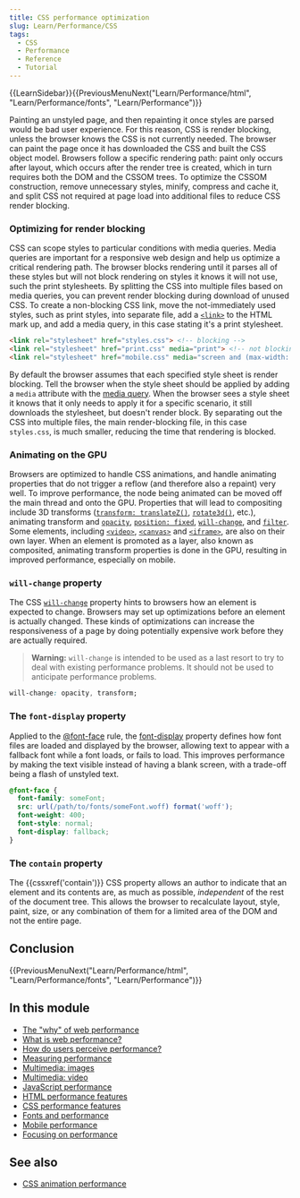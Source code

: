 ```yaml
---
title: CSS performance optimization
slug: Learn/Performance/CSS
tags:
  - CSS
  - Performance
  - Reference
  - Tutorial
---
```

{{LearnSidebar}}{{PreviousMenuNext("Learn/Performance/html", "Learn/Performance/fonts", "Learn/Performance")}}

Painting an unstyled page, and then repainting it once styles are parsed would be bad user experience. For this reason, CSS is render blocking, unless the browser knows the CSS is not currently needed. The browser can paint the page once it has downloaded the CSS and built the CSS object model. Browsers follow a specific rendering path: paint only occurs after layout, which occurs after the render tree is created, which in turn requires both the DOM and the CSSOM trees. To optimize the CSSOM construction, remove unnecessary styles, minify, compress and cache it, and split CSS not required at page load into additional files to reduce CSS render blocking.

### Optimizing for render blocking

CSS can scope styles to particular conditions with media queries. Media queries are important for a responsive web design and help us optimize a critical rendering path. The browser blocks rendering until it parses all of these styles but will not block rendering on styles it knows it will not use, such the print stylesheets. By splitting the CSS into multiple files based on media queries, you can prevent render blocking during download of unused CSS. To create a non-blocking CSS link, move the not-immediately used styles, such as print styles, into separate file, add a [`<link>`](/en-US/docs/Web/HTML/Element/link) to the HTML mark up, and add a media query, in this case stating it's a print stylesheet.

```html
<link rel="stylesheet" href="styles.css"> <!-- blocking -->
<link rel="stylesheet" href="print.css" media="print"> <!-- not blocking -->
<link rel="stylesheet" href="mobile.css" media="screen and (max-width: 480px)"> <!-- not blocking on large screens -->
```

By default the browser assumes that each specified style sheet is render blocking. Tell the browser when the style sheet should be applied by adding a `media` attribute with the [media query](/en-US/docs/Web/CSS/Media_Queries/Using_media_queries). When the browser sees a style sheet it knows that it only needs to apply it for a specific scenario, it still downloads the stylesheet, but doesn't render block. By separating out the CSS into multiple files, the main render-blocking file, in this case `styles.css`, is much smaller, reducing the time that rendering is blocked.

### Animating on the GPU

Browsers are optimized to handle CSS animations, and handle animating properties that do not trigger a reflow (and therefore also a repaint) very well. To improve performance, the node being animated can be moved off the main thread and onto the GPU. Properties that will lead to compositing include 3D transforms ([`transform: translateZ()`](/en-US/docs/Web/CSS/transform), [`rotate3d()`](</en-US/docs/Web/CSS/transform-function/rotate3d()>), etc.), animating transform and [`opacity`](/en-US/docs/Web/CSS/opacity), [`position: fixed`](/en-US/docs/Web/CSS/position), [`will-change`](/en-US/docs/Web/CSS/will-change), and [`filter`](/en-US/docs/Web/CSS/filter). Some elements, including [`<video>`](/en-US/docs/Web/HTML/Element/video), [`<canvas>`](/en-US/docs/Web/HTML/Element/canvas) and [`<iframe>`](/en-US/docs/Web/HTML/Element/iframe), are also on their own layer. When an element is promoted as a layer, also known as composited, animating transform properties is done in the GPU, resulting in improved performance, especially on mobile.

### `will-change` property

The CSS [`will-change`](/en-US/docs/Web/CSS/will-change) property hints to browsers how an element is expected to change. Browsers may set up optimizations before an element is actually changed. These kinds of optimizations can increase the responsiveness of a page by doing potentially expensive work before they are actually required.

> **Warning:** `will-change` is intended to be used as a last resort to try to deal with existing performance problems. It should not be used to anticipate performance problems.

```css
will-change: opacity, transform;
```

### The `font-display` property

Applied to the [@font-face](/en-US/docs/Web/CSS/@font-face) rule, the [font-display](/en-US/docs/Web/CSS/@font-face/font-display) property defines how font files are loaded and displayed by the browser, allowing text to appear with a fallback font while a font loads, or fails to load. This improves performance by making the text visible instead of having a blank screen, with a trade-off being a flash of unstyled text.

```css
@font-face {
  font-family: someFont;
  src: url(/path/to/fonts/someFont.woff) format('woff');
  font-weight: 400;
  font-style: normal;
  font-display: fallback;
}
```

### The `contain` property

The {{cssxref('contain')}} CSS property allows an author to indicate that an element and its contents are, as much as possible, _independent_ of the rest of the document tree. This allows the browser to recalculate layout, style, paint, size, or any combination of them for a limited area of the DOM and not the entire page.

## Conclusion

{{PreviousMenuNext("Learn/Performance/html", "Learn/Performance/fonts", "Learn/Performance")}}

## In this module

- [The "why" of web performance](/en-US/docs/Learn/Performance/why_web_performance)
- [What is web performance?](/en-US/docs/Learn/Performance/What_is_web_performance)
- [How do users perceive performance?](/en-US/docs/Learn/Performance/Perceived_performance)
- [Measuring performance](/en-US/docs/Learn/Performance/Measuring_performance)
- [Multimedia: images](/en-US/docs/Learn/Performance/Multimedia)
- [Multimedia: video](/en-US/docs/Learn/Performance/video)
- [JavaScript performance](/en-US/docs/Learn/Performance/JavaScript)
- [HTML performance features](/en-US/docs/Learn/Performance/HTML)
- [CSS performance features](/en-US/docs/Learn/Performance/CSS)
- [Fonts and performance](/en-US/docs/Learn/Performance/Fonts)
- [Mobile performance](/en-US/docs/Learn/Performance/Mobile)
- [Focusing on performance](/en-US/docs/Learn/Performance/business_case_for_performance)

## See also

- [CSS animation performance](/en-US/docs/Web/Performance/CSS_JavaScript_animation_performance)
